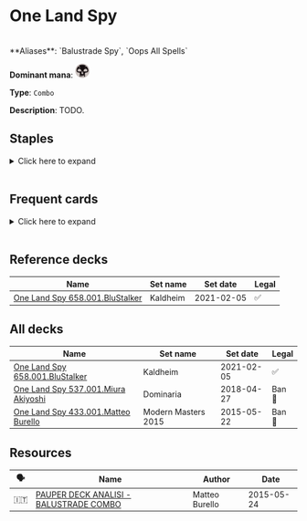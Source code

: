 <!-- This page is automatically generated by Myr: do not update it manually. Changes directly applied here will be lost. -->
# One Land Spy
<br/>
**Aliases**: `Balustrade Spy`, `Oops All Spells`

**Dominant mana**: <img src="../resources/images/mana/B.png" width="25"/>

**Type**: `Combo`

**Description**: TODO.


## **Staples**

<details>
  <summary>Click here to expand</summary>
<a href="https://scryfall.com/card/ima/80/balustrade-spy"><img src="https://c1.scryfall.com/file/scryfall-cards/normal/front/d/2/d295ef8c-fe8f-49f2-8588-7f5782315fc7.jpg?1613386778" width="300"/></a>
<a href="https://scryfall.com/card/vma/106/cabal-ritual"><img src="https://c1.scryfall.com/file/scryfall-cards/normal/front/a/5/a5d85875-22da-4054-ae42-e85b472a6d5d.jpg?1562928510" width="300"/></a>
<a href="https://scryfall.com/card/5dn/112/conjurers-bauble"><img src="https://c1.scryfall.com/file/scryfall-cards/normal/front/2/d/2d32960e-d182-455f-8e74-eb11b10050da.jpg?1562876061" width="300"/></a>
<a href="https://scryfall.com/card/a25/82/dark-ritual"><img src="https://c1.scryfall.com/file/scryfall-cards/normal/front/9/5/95f27eeb-6f14-4db3-adb9-9be5ed76b34b.jpg?1618695764" width="300"/></a>
<a href="https://scryfall.com/card/rav/83/dimir-house-guard"><img src="https://c1.scryfall.com/file/scryfall-cards/normal/front/9/a/9a021caf-d9e7-470b-85be-3af42a3adfd3.jpg?1598914751" width="300"/></a>
<a href="https://scryfall.com/card/mmq/255/land-grant"><img src="https://c1.scryfall.com/file/scryfall-cards/normal/front/d/6/d6862005-32d1-473e-a28b-5dfc4b7782cd.jpg?1562383050" width="300"/></a>
<a href="https://scryfall.com/card/tpr/225/lotus-petal"><img src="https://c1.scryfall.com/file/scryfall-cards/normal/front/f/8/f85ab5f9-508e-45de-8fa1-ce1f16552ffc.jpg?1562432227" width="300"/></a>
<a href="https://scryfall.com/card/ody/151/morgue-theft"><img src="https://c1.scryfall.com/file/scryfall-cards/normal/front/9/3/937465ca-4cf7-4412-86eb-264efb0fdddd.jpg?1562922327" width="300"/></a>
<a href="https://scryfall.com/card/tsr/190/simian-spirit-guide"><img src="https://c1.scryfall.com/file/scryfall-cards/normal/front/0/e/0e57335d-4066-4d73-83cd-67a215e01a4e.jpg?1619397622" width="300"/></a>
<a href="https://scryfall.com/card/uma/115/songs-of-the-damned"><img src="https://c1.scryfall.com/file/scryfall-cards/normal/front/9/1/9133b267-295d-4987-b1d6-f32a85b66081.jpg?1547517061" width="300"/></a>
<a href="https://scryfall.com/card/tsr/141/street-wraith"><img src="https://c1.scryfall.com/file/scryfall-cards/normal/front/7/d/7d078cad-7f2b-4bef-b637-46aec9c8ed36.jpg?1619396291" width="300"/></a>
<a href="https://scryfall.com/card/me2/184/tinder-wall"><img src="https://c1.scryfall.com/file/scryfall-cards/normal/front/1/e/1e62598f-0a91-4cfd-9a28-c3bda61c9ead.jpg?1562867846" width="300"/></a>
<a href="https://scryfall.com/card/gpt/149/wild-cantor"><img src="https://c1.scryfall.com/file/scryfall-cards/normal/front/2/4/242dc29e-d8f5-4207-abbf-cf5425f08551.jpg?1593272918" width="300"/></a>
</details><br/>



## **Frequent cards**

<details>
  <summary>Click here to expand</summary>
<a href="https://scryfall.com/card/tpr/125/anarchist"><img src="https://c1.scryfall.com/file/scryfall-cards/normal/front/9/6/966d56fd-4df8-4532-860c-371641630a70.jpg?1562430783" width="300"/></a>
<a href="https://scryfall.com/card/mm2/142/commune-with-nature"><img src="https://c1.scryfall.com/file/scryfall-cards/normal/front/a/5/a59eafb3-3ce6-4056-a7f7-8d0a8fc12294.jpg?1562265728" width="300"/></a>
<a href="https://scryfall.com/card/mh1/84/crypt-rats"><img src="https://c1.scryfall.com/file/scryfall-cards/normal/front/9/6/96916db2-5121-4ff1-880c-369744f11ecf.jpg?1562201594" width="300"/></a>
<a href="https://scryfall.com/card/arb/52/deadshot-minotaur"><img src="https://c1.scryfall.com/file/scryfall-cards/normal/front/a/a/aacb131b-74c9-4e6c-9466-27710bc9441f.jpg?1562643506" width="300"/></a>
<a href="https://scryfall.com/card/rtr/64/destroy-the-evidence"><img src="https://c1.scryfall.com/file/scryfall-cards/normal/front/b/c/bca53097-108d-457e-831c-e3d6cb499a41.jpg?1562792382" width="300"/></a>
<a href="https://scryfall.com/card/iko/10/drannith-healer"><img src="https://c1.scryfall.com/file/scryfall-cards/normal/front/f/f/ff5a821c-eaec-4f69-97c7-8299cdebc2f4.jpg?1591230232" width="300"/></a>
<a href="https://scryfall.com/card/iko/113/drannith-stinger"><img src="https://c1.scryfall.com/file/scryfall-cards/normal/front/6/1/612ee4be-e7a2-423c-a37c-7c6ca97f630e.jpg?1591227149" width="300"/></a>
<a href="https://scryfall.com/card/nph/35/gitaxian-probe"><img src="https://c1.scryfall.com/file/scryfall-cards/normal/front/9/9/995486ce-58bb-4753-a812-0ca73ef1a235.jpg?1562880052" width="300"/></a>
<a href="https://scryfall.com/card/csp/58/grim-harvest"><img src="https://c1.scryfall.com/file/scryfall-cards/normal/front/b/d/bdb1972f-2ef7-4fe2-8c8e-ab07f48a3176.jpg?1593275085" width="300"/></a>
<a href="https://scryfall.com/card/wth/71/haunting-misery"><img src="https://c1.scryfall.com/file/scryfall-cards/normal/front/9/3/939b83ba-8ba8-4b98-8a13-a037ba7805e9.jpg?1562802204" width="300"/></a>
<a href="https://scryfall.com/card/2xm/208/manamorphose"><img src="https://c1.scryfall.com/file/scryfall-cards/normal/front/f/a/faf9070e-14be-4ce5-a19a-6addc79359c1.jpg?1599708170" width="300"/></a>
<a href="https://scryfall.com/card/2xm/277/myr-retriever"><img src="https://c1.scryfall.com/file/scryfall-cards/normal/front/7/f/7f0149d4-0731-474a-a1c3-28c25e486c14.jpg?1599709634" width="300"/></a>
<a href="https://scryfall.com/card/tsr/130/pit-keeper"><img src="https://c1.scryfall.com/file/scryfall-cards/normal/front/5/f/5f731d16-d969-40a8-a002-4d40eb8f6bac.jpg?1619395876" width="300"/></a>
<a href="https://scryfall.com/card/2xm/291/springleaf-drum"><img src="https://c1.scryfall.com/file/scryfall-cards/normal/front/f/3/f3b3869b-6da1-4b01-a2e7-2018d478b6e5.jpg?1599709959" width="300"/></a>
<a href="https://scryfall.com/card/scg/132/wirewood-guardian"><img src="https://c1.scryfall.com/file/scryfall-cards/normal/front/e/8/e8676b1f-e37c-4ae1-9dbe-d000369fa422.jpg?1562536268" width="300"/></a>
</details><br/>



## **Reference decks**

| Name | Set name | Set date | Legal |
| -----| -------- | -------- | ----- |
| [One Land Spy 658.001.BluStalker](https://www.mtggoldfish.com/deck/4624301) | Kaldheim | 2021-02-05 | ✅ |




## **All decks**

| Name | Set name | Set date | Legal |
| -----| -------- | -------- | ----- |
| [One Land Spy 658.001.BluStalker](https://www.mtggoldfish.com/deck/4624301) | Kaldheim | 2021-02-05 | ✅ |
| [One Land Spy 537.001.Miura Akiyoshi](https://www.mtggoldfish.com/deck/4351112) | Dominaria | 2018-04-27 | Ban 🔨 |
| [One Land Spy 433.001.Matteo Burello](https://www.mtggoldfish.com/deck/4351111) | Modern Masters 2015 | 2015-05-22 | Ban 🔨 |




## **Resources**

| 🗣️ | Name | Author | Date |
| -- | ---- | ------ | ---- |
| 🇮🇹 | [PAUPER DECK ANALISI - BALUSTRADE COMBO](http://www.metagame.it/articoli-pauper/2261-pauper-deck-analisi-one-land-one-shot.html) | Matteo Burello | 2015-05-24   |

